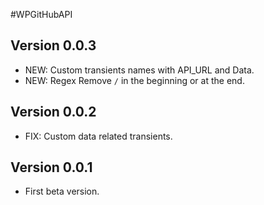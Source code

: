 #WPGitHubAPI

## Version 0.0.3
- NEW: Custom transients names with API_URL and Data.
- NEW: Regex Remove `/` in the beginning or at the end.

## Version 0.0.2
- FIX: Custom data related transients.

## Version 0.0.1
- First beta version.

